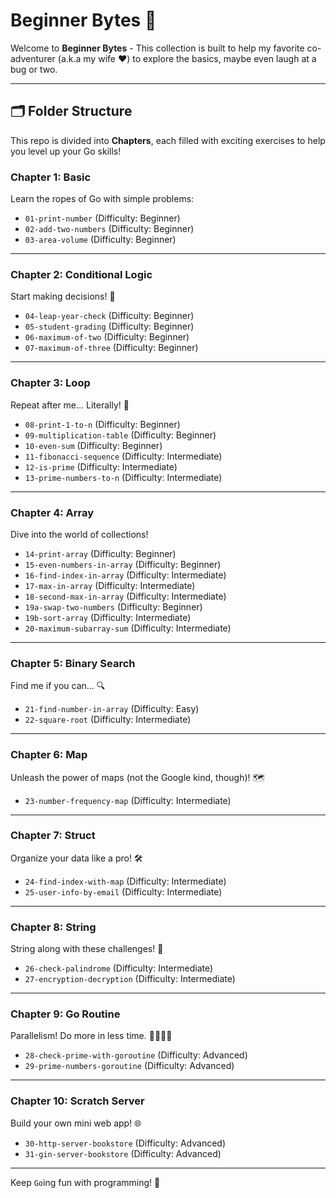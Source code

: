 # Beginner Bytes 🍪  

Welcome to **Beginner Bytes** - This collection is built to help my favorite co-adventurer (a.k.a my wife ❤️) to explore the basics, maybe even laugh at a bug or two.  

---

## 🗂️ Folder Structure  

This repo is divided into **Chapters**, each filled with exciting exercises to help you level up your Go skills!  

### **Chapter 1: Basic**  
Learn the ropes of Go with simple problems:  
- `01-print-number` (Difficulty: Beginner)  
- `02-add-two-numbers` (Difficulty: Beginner)  
- `03-area-volume` (Difficulty: Beginner)

---

### **Chapter 2: Conditional Logic**  
Start making decisions! 🧠  
- `04-leap-year-check` (Difficulty: Beginner)  
- `05-student-grading` (Difficulty: Beginner)  
- `06-maximum-of-two` (Difficulty: Beginner)
- `07-maximum-of-three` (Difficulty: Beginner)

---

### **Chapter 3: Loop**  
Repeat after me… Literally! 🔄  
- `08-print-1-to-n` (Difficulty: Beginner) 
- `09-multiplication-table` (Difficulty: Beginner) 
- `10-even-sum` (Difficulty: Beginner)  
- `11-fibonacci-sequence` (Difficulty: Intermediate)
- `12-is-prime` (Difficulty: Intermediate)
- `13-prime-numbers-to-n` (Difficulty: Intermediate)

---

### **Chapter 4: Array**  
Dive into the world of collections!  
- `14-print-array` (Difficulty: Beginner)  
- `15-even-numbers-in-array` (Difficulty: Beginner)    
- `16-find-index-in-array` (Difficulty: Intermediate)
- `17-max-in-array` (Difficulty: Intermediate)  
- `18-second-max-in-array` (Difficulty: Intermediate)  
- `19a-swap-two-numbers` (Difficulty: Beginner)  
- `19b-sort-array` (Difficulty: Intermediate)  
- `20-maximum-subarray-sum` (Difficulty: Intermediate)

---

### **Chapter 5: Binary Search**  
Find me if you can... 🔍
- `21-find-number-in-array` (Difficulty: Easy) 
- `22-square-root` (Difficulty: Intermediate)

---

### **Chapter 6: Map**  
Unleash the power of maps (not the Google kind, though)! 🗺️  
- `23-number-frequency-map` (Difficulty: Intermediate)

---

### **Chapter 7: Struct**  
Organize your data like a pro! 🛠️  
- `24-find-index-with-map` (Difficulty: Intermediate)
- `25-user-info-by-email` (Difficulty: Intermediate)

---

### **Chapter 8: String**  
String along with these challenges! 🎸  
- `26-check-palindrome` (Difficulty: Intermediate)
- `27-encryption-decryption` (Difficulty: Intermediate)

---

### **Chapter 9: Go Routine**  
Parallelism! Do more in less time. 🏃‍♂️🏃‍♀️  
- `28-check-prime-with-goroutine` (Difficulty: Advanced) 
- `29-prime-numbers-goroutine` (Difficulty: Advanced)

---

### **Chapter 10: Scratch Server**  
Build your own mini web app! 🌐  
- `30-http-server-bookstore` (Difficulty: Advanced)
- `31-gin-server-bookstore` (Difficulty: Advanced) 

---

Keep `Go`ing fun with programming! 🎉  

